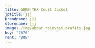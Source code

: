 ```yaml
---
title: GORE-TEX Court Jacket
jptitle: jjj
brandname: jjj
storename: jjj
image: /img/about-reinvest-profits.jpg
buy: '7676'
rent: '888'
---
```


